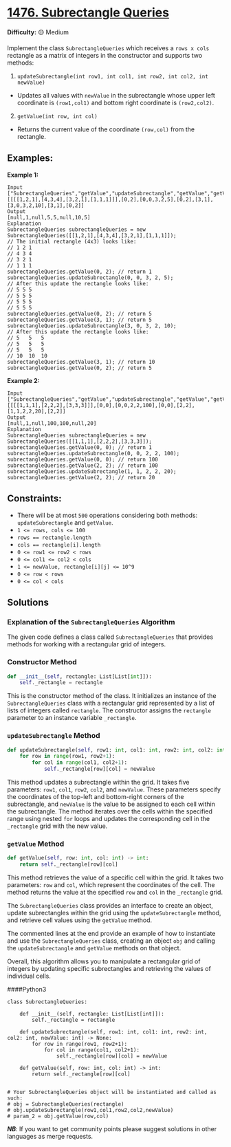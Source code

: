 # [1476. Subrectangle Queries](https://leetcode.com/problems/subrectangle-queries/)

**Difficulty:** :yellow_circle: Medium

Implement the class `SubrectangleQueries` which receives a `rows x cols` 
rectangle as a matrix of integers in the constructor and supports two methods:

1. `updateSubrectangle(int row1, int col1, int row2, int col2, int newValue)` 
- Updates all values with `newValue` in the subrectangle whose upper left
coordinate is `(row1,col1)` and bottom right coordinate is `(row2,col2)`.

2. `getValue(int row, int col)` 
- Returns the current value of the coordinate `(row,col)` from the rectangle.

## Examples:

**Example 1:**

```text
Input
["SubrectangleQueries","getValue","updateSubrectangle","getValue","getValue","updateSubrectangle","getValue","getValue"]
[[[[1,2,1],[4,3,4],[3,2,1],[1,1,1]]],[0,2],[0,0,3,2,5],[0,2],[3,1],[3,0,3,2,10],[3,1],[0,2]]
Output
[null,1,null,5,5,null,10,5]
Explanation
SubrectangleQueries subrectangleQueries = new SubrectangleQueries([[1,2,1],[4,3,4],[3,2,1],[1,1,1]]);  
// The initial rectangle (4x3) looks like:
// 1 2 1
// 4 3 4
// 3 2 1
// 1 1 1
subrectangleQueries.getValue(0, 2); // return 1
subrectangleQueries.updateSubrectangle(0, 0, 3, 2, 5);
// After this update the rectangle looks like:
// 5 5 5
// 5 5 5
// 5 5 5
// 5 5 5 
subrectangleQueries.getValue(0, 2); // return 5
subrectangleQueries.getValue(3, 1); // return 5
subrectangleQueries.updateSubrectangle(3, 0, 3, 2, 10);
// After this update the rectangle looks like:
// 5   5   5
// 5   5   5
// 5   5   5
// 10  10  10 
subrectangleQueries.getValue(3, 1); // return 10
subrectangleQueries.getValue(0, 2); // return 5
```

**Example 2:**

```text
Input
["SubrectangleQueries","getValue","updateSubrectangle","getValue","getValue","updateSubrectangle","getValue"]
[[[[1,1,1],[2,2,2],[3,3,3]]],[0,0],[0,0,2,2,100],[0,0],[2,2],[1,1,2,2,20],[2,2]]
Output
[null,1,null,100,100,null,20]
Explanation
SubrectangleQueries subrectangleQueries = new SubrectangleQueries([[1,1,1],[2,2,2],[3,3,3]]);
subrectangleQueries.getValue(0, 0); // return 1
subrectangleQueries.updateSubrectangle(0, 0, 2, 2, 100);
subrectangleQueries.getValue(0, 0); // return 100
subrectangleQueries.getValue(2, 2); // return 100
subrectangleQueries.updateSubrectangle(1, 1, 2, 2, 20);
subrectangleQueries.getValue(2, 2); // return 20
```

## Constraints:

- There will be at most `500` operations considering both methods: `updateSubrectangle` and `getValue`.
- `1 <= rows, cols <= 100` 
- `rows == rectangle.length` 
- `cols == rectangle[i].length` 
- `0 <= row1 <= row2 < rows` 
- `0 <= col1 <= col2 < cols` 
- `1 <= newValue, rectangle[i][j] <= 10^9` 
- `0 <= row < rows` 
- `0 <= col < cols` 


## Solutions

### Explanation of the `SubrectangleQueries` Algorithm

The given code defines a class called `SubrectangleQueries` that provides methods for working with a rectangular grid of integers.

### Constructor Method
```python
def __init__(self, rectangle: List[List[int]]):
    self._rectangle = rectangle
```
This is the constructor method of the class. It initializes an instance of the `SubrectangleQueries` class with a rectangular grid represented by a list of lists of integers called `rectangle`. The constructor assigns the `rectangle` parameter to an instance variable `_rectangle`.

### `updateSubrectangle` Method
```python
def updateSubrectangle(self, row1: int, col1: int, row2: int, col2: int, newValue: int) -> None:
    for row in range(row1, row2+1):
        for col in range(col1, col2+1):
            self._rectangle[row][col] = newValue
```
This method updates a subrectangle within the grid. It takes five parameters: `row1`, `col1`, `row2`, `col2`, and `newValue`. These parameters specify the coordinates of the top-left and bottom-right corners of the subrectangle, and `newValue` is the value to be assigned to each cell within the subrectangle. The method iterates over the cells within the specified range using nested `for` loops and updates the corresponding cell in the `_rectangle` grid with the new value.

### `getValue` Method
```python
def getValue(self, row: int, col: int) -> int:
    return self._rectangle[row][col]
```
This method retrieves the value of a specific cell within the grid. It takes two parameters: `row` and `col`, which represent the coordinates of the cell. The method returns the value at the specified `row` and `col` in the `_rectangle` grid.

The `SubrectangleQueries` class provides an interface to create an object, update subrectangles within the grid using the `updateSubrectangle` method, and retrieve cell values using the `getValue` method.

The commented lines at the end provide an example of how to instantiate and use the `SubrectangleQueries` class, creating an object `obj` and calling the `updateSubrectangle` and `getValue` methods on that object.

Overall, this algorithm allows you to manipulate a rectangular grid of integers by updating specific subrectangles and retrieving the values of individual cells.

####Python3

```python3
class SubrectangleQueries:

    def __init__(self, rectangle: List[List[int]]):
        self._rectangle = rectangle

    def updateSubrectangle(self, row1: int, col1: int, row2: int, col2: int, newValue: int) -> None:
        for row in range(row1, row2+1):
            for col in range(col1, col2+1):
                self._rectangle[row][col] = newValue

    def getValue(self, row: int, col: int) -> int:
        return self._rectangle[row][col]


# Your SubrectangleQueries object will be instantiated and called as such:
# obj = SubrectangleQueries(rectangle)
# obj.updateSubrectangle(row1,col1,row2,col2,newValue)
# param_2 = obj.getValue(row,col)
```

***NB***: If you want to get community points please suggest solutions in other languages as merge requests.
